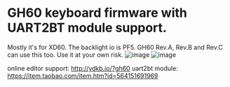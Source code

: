 GH60 keyboard firmware with UART2BT module support.
======================
Mostly it's for XD60. The backlight io is PF5.
GH60 Rev.A, Rev.B and Rev.C can use this too. 
Use it at your own risk.
![image](https://github.com/yangdigi/tmk_keyboard/blob/master/keyboard/gh60_bt/img/uart2bt.jpg)
![image](https://github.com/yangdigi/tmk_keyboard/blob/master/keyboard/gh60_bt/img/xd60.jpg)

online editor support: http://ydkb.io/?gh60
uart2bt module: https://item.taobao.com/item.htm?id=564151691969